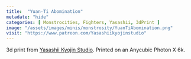 ```yaml
---
title:  "Yuan-Ti Abomination"
metadate: "hide"
categories: [ Monstrocities, Fighters, Yasashii, 3dPrint ]
image: "/assets/images/minis/monstrosity/YuanTiAbomination.png"
visit: "https://www.patreon.com/Yasashiikyojinstudio"
---
```

3d print from [Yasashii Kyojin Studio](https://www.patreon.com/Yasashiikyojinstudio). 
Printed on an Anycubic Photon X 6k.
